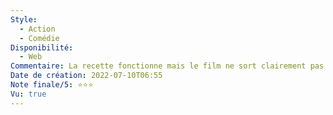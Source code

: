 ```yaml
---
Style:
  - Action
  - Comédie
Disponibilité:
  - Web
Commentaire: La recette fonctionne mais le film ne sort clairement pas du lot. Les méchants ne sont pas charismatiques. Bons twists tout le long du film. Bonnes scènes d’action (comme souvent dans cette franchise).
Date de création: 2022-07-10T06:55
Note finale/5: ⭐⭐⭐
Vu: true
---
```

